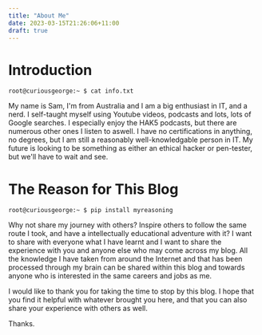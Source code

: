 ```yaml
---
title: "About Me"
date: 2023-03-15T21:26:06+11:00
draft: true
---
```




# Introduction 
```
root@curiousgeorge:~ $ cat info.txt
```
My name is Sam, I'm from Australia and I am a big enthusiast in IT, and a nerd. I self-taught myself using Youtube videos, podcasts and lots, lots of Google searches. I especially enjoy the HAK5 podcasts, but there are numerous other ones I listen to aswell. I have no certifications in anything, no degrees, but I am still a reasonably well-knowledgable person in IT. My future  is looking to be something as either an ethical hacker or pen-tester, but we'll have to wait and see.
# The Reason for This Blog
```
root@curiousgeorge:~ $ pip install myreasoning
```
Why not share my journey with others? Inspire others to follow the same route I took, and have a intellectually educational adventure with it? I want to share with everyone what I have learnt and I want to share the experience with you and anyone else who may come across my blog. All the knowledge I have taken from around the Internet and that has been processed through my brain can be shared within this blog and towards anyone who is interested in the same careers and jobs as me.

I would like to thank you for taking the time to stop by this blog. I hope that you find it helpful with whatever brought you here, and that you can also share your experience with others as well.

Thanks.